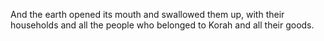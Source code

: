And the earth opened its mouth and swallowed them up, with their households and all the people who belonged to Korah and all their goods.
